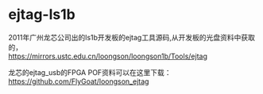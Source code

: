 # ejtag-ls1b

2011年广州龙芯公司出的ls1b开发板的ejtag工具源码,从开发板的光盘资料中获取的，  
https://mirrors.ustc.edu.cn/loongson/loongson1b/Tools/ejtag  

龙芯的ejtag_usb的FPGA POF资料可以在这里下载：https://github.com/FlyGoat/loongson_ejtag
